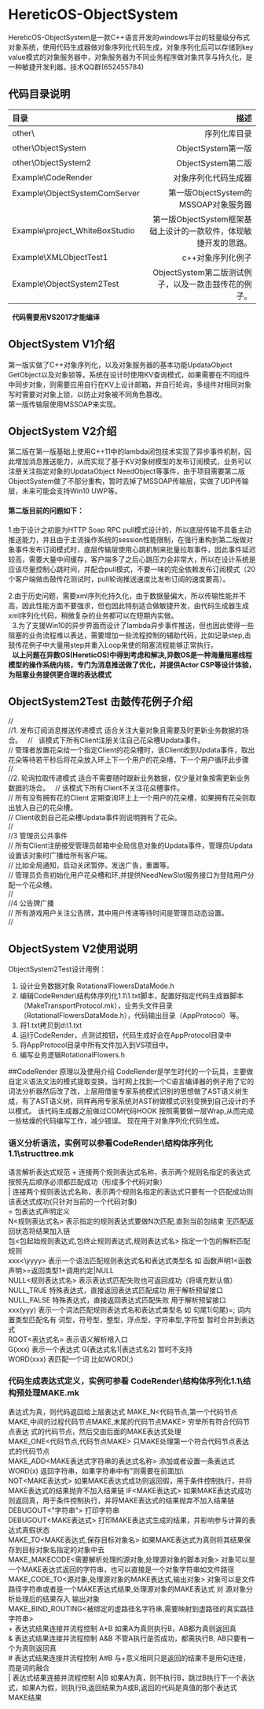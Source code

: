 # HereticOS-ObjectSystem

HereticOS-ObjectSystem是一款C++语言开发的windows平台的轻量级分布式对象系统，使用代码生成器做对象序列化代码生成，对象序列化后可以存储到key value模式的对象服务器中，对象服务器为不同业务程序做对象共享与持久化，是一种敏捷开发利器。技术QQ群(652455784)
   
## 代码目录说明 
|  目录    |  描述    |  
| :-------- | --------:|  
|other\    | 序列化库目录  |  
|other\ObjectSystem      |          ObjectSystem第一版   |  
|other\ObjectSystem2     |          ObjectSystem第二版  |  
|Example\CodeRender            |    对象序列化代码生成器  |  
|Example\ObjectSystemComServer    |   第一版ObjectSystem的MSSOAP对象服务器  |  
|Example\project_WhiteBoxStudio   |   第一版ObjectSystem框架基础上设计的一款软件，体现敏捷开发的思路。|     
|Example\XMLObjectTest1        |    c++对象序列化例子  |  
|Example\ObjectSystem2Test     |    ObjectSystem第二版测试例子，以及一款击鼓传花的例子。  |   
  
**代码需要用VS2017才能编译**   
  



## ObjectSystem V1介绍  
  
第一版实做了C++对象序列化，以及对象服务器的基本功能UpdataObject GetObject以及对象锁等，系统在设计时使用KV查询模式，如果需要在不同组件中同步对象，则需要应用自行在KV上设计邮箱，并自行轮询，多组件对相同对象写时需要对对象上锁，以防止对象被不同角色篡改。  
第一版传输层使用MSSOAP来实现。  

## ObjectSystem V2介绍  
第二版在第一版基础上使用C++11中的lambda闭包技术实现了异步事件机制，因此增加消息推送能力，从而实现了基于KV对象树模型的发布订阅模式，业务可以注册关注指定对象的UpdataObject NeedObject等事件，由于项目需要第二版ObjectSystem做了不部分重构，暂时去掉了MSSOAP传输层，实做了UDP传输层，未来可能会支持Win10 UWP等。  
  
#### 第二版目前的问题如下：

1.由于设计之初是为HTTP Soap RPC pull模式设计的，所以底层传输不具备主动推送能力，并且由于主流操作系统的session性能限制，在强行重构到第二版做对象事件发布订阅模式时，底层传输层使用心跳机制来批量拉取事件，因此事件延迟较高，需要大量中间缓存，客户端多了之后心跳压力会非常大，所以在设计系统是应该尽量控制心跳时间，并配合pull模式，不要一味的完全依赖发布订阅模式（20个客户端做击鼓传花测试时，pull轮询推送速度比发布订阅的速度要高）。   
  
  
2.由于历史问题，需要xml序列化持久化，由于数据量偏大，所以传输性能并不高，因此性能方面不要强求，但也因此特别适合做敏捷开发，由代码生成器生成xml序列化代码，稍微复杂的业务都可以在短期内实做。    
   
3.为了支援Win10的异步界面而设计了lambda异步事件推送，但也因此使得一些阻塞的业务流程难以表达，需要增加一些流程控制的辅助代码，比如记录step,击鼓传花例子中大量用step并重入Loop来使的阻塞流程能够正常执行。   
  
**以上问题在异数OS(HereticOS)中得到考虑和解决,异数OS是一种海量阻塞线程模型的操作系统内核，专门为消息推送做了优化，并提供Actor CSP等设计体验，为阻塞业务提供更合理的表达模式**    
  

## ObjectSystem2Test 击鼓传花例子介绍   
   
//   
//1. 发布订阅消息推送传递模式  适合关注大量对象且需要及时更新业务数据的场合。    
//   该模式下所有Client注册关注自己花朵槽Updata事件。   
//	  管理者放置花朵给一个指定Client的花朵槽时，该Client收到Updata事件，取出花朵等待若干秒后将花朵放入环上下一个用户的花朵槽，下一个用户循环此步骤   
//    
//2. 轮询拉取传递模式  适合不需要随时跟新业务数据，仅少量对象按需更新业务数据的场合。  
//   该模式下所有Client不关注花朵槽事件。  
//   所有没有拥有花的Client 定期查询环上上一个用户的花朵槽，如果拥有花朵则取出放入自己的花朵槽。  
//   Client收到自己花朵槽Updata事件则说明拥有了花朵。  
//   
//3  管理员公共事件   
//   所有Client注册接受管理员邮箱中全局信息对象的Updata事件，管理员Updata设置该对象时广播给所有客户端。   
//   比如全局通知，启动关闭暂停，发送广告，重置等。   
//   管理员负责初始化用户花朵槽和环,并提供NeedNewSlot服务接口为登陆用户分配一个花朵槽。   
//    
//4	 公告牌广播    
//   所有游戏用户关注公告牌，其中用户传递等待时间是管理员动态设置。    
//    

## ObjectSystem V2使用说明  
ObjectSystem2Test设计用例：  
1. 设计业务数据对象 RotationalFlowersDataMode.h  
2. 编辑CodeRender\结构体序列化1.1\1.txt脚本，配置好指定代码生成器脚本（MakeTransportProtocol.mk），业务头文件目录（RotationalFlowersDataMode.h），代码输出目录（AppProtocol）等。  
3. 将1.txt拷贝到d:\1.txt  
4. 运行CodeRender，点测试按钮，代码生成好会在AppProtocol目录中 
5. 将AppProtocol目录中所有文件加入到VS项目中。  
6. 编写业务逻辑RotationalFlowers.h  


##CodeRender 原理以及使用介绍
CodeRender是学生时代的一个玩具，主要做自定义语法文法的模式提取变换，当时网上找到一个C语言编译器的例子用了它的词法分析器然后改了改，上层用借鉴专家系统模式识别的思想做了AST语义树生成，有了AST语义树，同样再用专家系统对AST树做模式识别变换到自己设计的予以模式。
该代码生成器之前做过COM代码HOOK 按照需要做一层Wrap,从而完成一些枯燥的代码编写工作，减少错误。
现在用于对象序列化代码生成。

### 语义分析语法，实例可以参看CodeRender\结构体序列化1.1\structtree.mk

语言解析表达式规范
\+  连接两个规则表达式名称，表示两个规则名指定的表达式按照先后顺序必须都匹配成功（形成多个代码对象）  
|	 连接两个规则表达式名称，表示两个规则名指定的表达式只要有一个匹配成功则该表达式成功(只针对当前的一个代码对象)  
=  包表达式声明定义  
N<规则表达式名> 表示指定的规则表达式要做N次匹配,直到当前包结束 无匹配返回状态将结果加入链  
包<包起始规则表达式,包终止规则表达式,规则表达式名> 指定一个包的解析匹配规则  
xxx<\yyyy>	表示一个语法匹配规则表达式名和表达式类型名 如 函数声明1<函数声明>=返回类型1+调用约定|NULL  
NULL<规则表达式名> 表示表达式匹配失败也可返回成功（将填充默认值）  
NULL_TRUE 特殊表达式，直接返回表达式匹配成功 用于解析预留接口  
NULL_FALSE 特殊表达式，直接返回表达式匹配失败 用于解析预留接口  
xxx(yyy)	表示一个词法匹配规则表达式名和表达式类型名 如 句尾1(句尾)=; 词内置类型匹配名有 词型，符号型，整型，浮点型，字符串型,字符型 暂时合并到表达式  
ROOT<表达式名> 表示语义解析根入口  
G(xxx)	表示一个表达式 G(表达式名1|表达式名2)	暂时不支持  
WORD(xxx)	表匹配一个词 比如WORD(;)  
 

### 代码生成表达式定义，实例可参看 CodeRender\结构体序列化1.1\结构预处理MAKE.mk

表达式为真，则代码返回给上层表达式
MAKE_N<代码节点,第一个代码节点MAKE,中间的过程代码节点MAKE,末尾的代码节点MAKE> 穷举所有符合代码节点表达   式的代码节点，然后交由后面的MAKE表达式处理   
MAKE_ONE<代码节点,代码节点MAKE> 只MAKE处理第一个符合代码节点表达式的代码节点   
MAKE_ADD<MAKE表达式字符串的表达式名称>	添加或者设置一条表达式  
WORD(x) 返回字符串，如果字符串中有"则需要在前面加\  
NOT<MAKE表达式> 如果MAKE表达式成功则返回假，用于条件控制执行，并将MAKE表达式的结果抛弃不加入结果链
IF<MAKE表达式> 如果MAKE表达式成功则返回真，用于条件控制执行，并将MAKE表达式的结果抛弃不加入结果链
DEBUGOUT<"字符串">	打印字符串  
DEBUGOUT<MAKE表达式> 打印MAKE表达式生成的结果，并影响参与计算的表达式真假状态  
MAKE_TO<MAKE表达式,保存目标对象名> 如果MAKE表达式为真则将其结果保存到目标对象名指定的对象中去  
MAKE_MAKECODE<需要解析处理的源对象,处理源对象的脚本对象>  对象可以是一个MAKE表达式返回的字符串，也可以直接是一个对象字符串如文件路径  
MAKE_CODE_TO<源对象,处理源对象的MAKE表达式,输出对象> 对象可以是文件路径字符串或者是一个MAKE表达式结果,处理源对象的MAKE表达式 对 源对象分析处理后的结果存入 输出对象  
MAKE_BIND_ROUTING<被绑定的虚路径名字符串,需要映射到虚路径的真实路径字符串>  
\+  表达式结果连接并流程控制 A+B 如果A为真则执行B，AB都为真则返回真  
&  表达式结果连接并流程控制 A&B 不管A执行是否成功，都需执行B, AB只要有一个为真则返回真  
\#  表达式结果连接并流程控制 A#B 与+意义相同只是返回的结果不是用句连接，而是词的融合  
|  表达式结果连接并流程控制 A|B	如果A为真，则不执行B，跳过B执行下一个表达式，如果A为假，则执行B,返回结果为A或B,返回的代码是真值的那个表达式MAKE结果  
